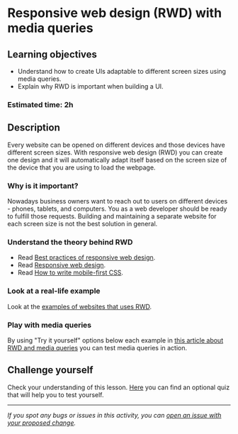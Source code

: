
# Responsive web design (RWD) with media queries

## Learning objectives
- Understand how to create UIs adaptable to different screen sizes using media queries.
- Explain why RWD is important when building a UI.

### Estimated time: 2h

## Description
Every website can be opened on different devices and those devices have different screen sizes. 
With responsive web design (RWD) you can create one design and it will automatically adapt itself based on the screen size of the device that you are using to load the webpage.

### Why is it important?

Nowadays business owners want to reach out to users on different devices - phones, tablets, and computers. You as a web developer should be ready to fulfill those requests. Building and maintaining a separate website for each screen size is not the best solution in general.

### Understand the theory behind RWD

- Read [Best practices of responsive web design](https://medium.com/level-up-web/best-practices-of-responsive-web-design-6da8578f65c4).
- Read [Responsive web design](https://alistapart.com/article/responsive-web-design/).
- Read [How to write mobile-first CSS](https://zellwk.com/blog/how-to-write-mobile-first-css/).

### Look at a real-life example

Look at the [examples of websites that uses RWD](https://www.invisionapp.com/inside-design/examples-responsive-web-design).


### Play with media queries

By using "Try it yourself" options below each example in [this article about RWD and media queries](https://www.w3schools.com/css/css_rwd_mediaqueries.asp) you can test media queries in action.

## Challenge yourself
Check your understanding of this lesson. [Here](https://docs.google.com/forms/d/e/1FAIpQLSdpB_qlG0Uk6gMYH-JkPnI9FpK-I9E0ubfIOS5DaetuXfgXLg/viewform?usp=sf_link) you can find an optional quiz that will help you to test yourself.

------

_If you spot any bugs or issues in this activity, you can [open an issue with your proposed change](https://github.com/microverseinc/curriculum-transversal-skills/blob/main/git-github/articles/open_issue.md)._